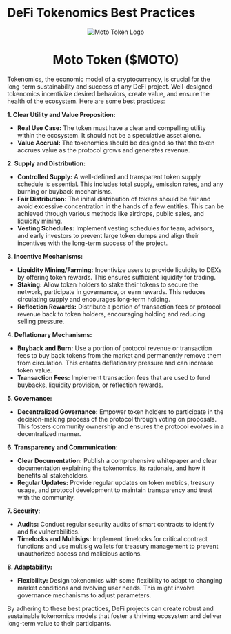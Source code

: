 # DeFi Tokenomics Best Practices

<div style="text-align: center;">
  <img src="https://qgmvsvq5fn67imzt.public.blob.vercel-storage.com/logo-bulat/%24moto.svg" alt="Moto Token Logo" />
  <h1>Moto Token ($MOTO)</h1>
</div>

Tokenomics, the economic model of a cryptocurrency, is crucial for the long-term sustainability and success of any DeFi project. Well-designed tokenomics incentivize desired behaviors, create value, and ensure the health of the ecosystem. Here are some best practices:

**1. Clear Utility and Value Proposition:**
- **Real Use Case:** The token must have a clear and compelling utility within the ecosystem. It should not be a speculative asset alone.
- **Value Accrual:** The tokenomics should be designed so that the token accrues value as the protocol grows and generates revenue.

**2. Supply and Distribution:**
- **Controlled Supply:** A well-defined and transparent token supply schedule is essential. This includes total supply, emission rates, and any burning or buyback mechanisms.
- **Fair Distribution:** The initial distribution of tokens should be fair and avoid excessive concentration in the hands of a few entities. This can be achieved through various methods like airdrops, public sales, and liquidity mining.
- **Vesting Schedules:** Implement vesting schedules for team, advisors, and early investors to prevent large token dumps and align their incentives with the long-term success of the project.

**3. Incentive Mechanisms:**
- **Liquidity Mining/Farming:** Incentivize users to provide liquidity to DEXs by offering token rewards. This ensures sufficient liquidity for trading.
- **Staking:** Allow token holders to stake their tokens to secure the network, participate in governance, or earn rewards. This reduces circulating supply and encourages long-term holding.
- **Reflection Rewards:** Distribute a portion of transaction fees or protocol revenue back to token holders, encouraging holding and reducing selling pressure.

**4. Deflationary Mechanisms:**
- **Buyback and Burn:** Use a portion of protocol revenue or transaction fees to buy back tokens from the market and permanently remove them from circulation. This creates deflationary pressure and can increase token value.
- **Transaction Fees:** Implement transaction fees that are used to fund buybacks, liquidity provision, or reflection rewards.

**5. Governance:**
- **Decentralized Governance:** Empower token holders to participate in the decision-making process of the protocol through voting on proposals. This fosters community ownership and ensures the protocol evolves in a decentralized manner.

**6. Transparency and Communication:**
- **Clear Documentation:** Publish a comprehensive whitepaper and clear documentation explaining the tokenomics, its rationale, and how it benefits all stakeholders.
- **Regular Updates:** Provide regular updates on token metrics, treasury usage, and protocol development to maintain transparency and trust with the community.

**7. Security:**
- **Audits:** Conduct regular security audits of smart contracts to identify and fix vulnerabilities.
- **Timelocks and Multisigs:** Implement timelocks for critical contract functions and use multisig wallets for treasury management to prevent unauthorized access and malicious actions.

**8. Adaptability:**
- **Flexibility:** Design tokenomics with some flexibility to adapt to changing market conditions and evolving user needs. This might involve governance mechanisms to adjust parameters.

By adhering to these best practices, DeFi projects can create robust and sustainable tokenomics models that foster a thriving ecosystem and deliver long-term value to their participants.

